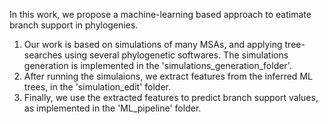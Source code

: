 In this work, we propose a machine-learning based approach to eatimate branch support in phylogenies.

1. Our work is based on simulations of many MSAs, and applying tree-searches using several phylogenetic softwares. The simulations generation is implemented in the 'simulations_generation_folder'.
2. After running the simulaions, we extract features from the inferred ML trees, in the 'simulation_edit' folder.
3. Finally, we use the extracted features to predict branch support values, as implemented in the 'ML_pipeline' folder.
